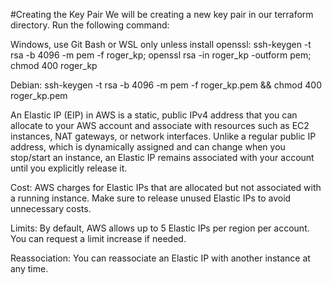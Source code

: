 #Creating the Key Pair
We will be creating a new key pair in our terraform directory. Run the following command:

Windows, use Git Bash or WSL only unless install openssl:
ssh-keygen -t rsa -b 4096 -m pem -f roger_kp; openssl rsa -in roger_kp -outform pem; chmod 400 roger_kp


Debian:
ssh-keygen -t rsa -b 4096 -m pem -f roger_kp.pem && chmod 400 roger_kp.pem


An Elastic IP (EIP) in AWS is a static, public IPv4 address that you can allocate to your AWS account and associate with resources such as EC2 instances, NAT gateways, or network interfaces. Unlike a regular public IP address, which is dynamically assigned and can change when you stop/start an instance, an Elastic IP remains associated with your account until you explicitly release it.

Cost: AWS charges for Elastic IPs that are allocated but not associated with a running instance. Make sure to release unused Elastic IPs to avoid unnecessary costs.

Limits: By default, AWS allows up to 5 Elastic IPs per region per account. You can request a limit increase if needed.

Reassociation: You can reassociate an Elastic IP with another instance at any time.